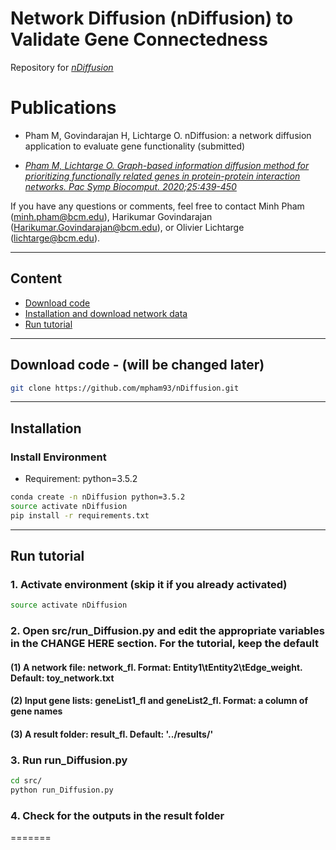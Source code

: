 # Network Diffusion (nDiffusion) to Validate Gene Connectedness

Repository for [*nDiffusion*](https://ndiffusion.lichtargelab.org)


# Publications 

- Pham M, Govindarajan H, Lichtarge O. nDiffusion: a network diffusion application to evaluate gene functionality (submitted)

- [*Pham M, Lichtarge O. Graph-based information diffusion method for prioritizing functionally related genes in protein-protein interaction networks. Pac Symp Biocomput. 2020;25:439-450*](https://www.worldscientific.com/doi/10.1142/9789811215636_0039)



If you have any questions or comments, feel free to contact Minh Pham (minh.pham@bcm.edu), Harikumar Govindarajan (Harikumar.Govindarajan@bcm.edu), or Olivier Lichtarge (lichtarge@bcm.edu).

--------
## Content
 - [Download code](#download-code)
 - [Installation and download network data](#installation-and-download-network-data)
 - [Run tutorial](#run-tutorial)

--------
## Download code   - (will be changed later)
```bash
git clone https://github.com/mpham93/nDiffusion.git 
```

--------
## Installation

### Install Environment
- Requirement: python=3.5.2
```bash
conda create -n nDiffusion python=3.5.2
source activate nDiffusion
pip install -r requirements.txt
```
--------
## Run tutorial

### 1. Activate environment (skip it if you already activated)
```bash
source activate nDiffusion
```
### 2. Open src/run_Diffusion.py and edit the appropriate variables in the CHANGE HERE section. For the tutorial, keep the default
#### (1) A network file: network_fl. Format: Entity1\tEntity2\tEdge_weight. Default: toy_network.txt
#### (2) Input gene lists: geneList1_fl and geneList2_fl. Format: a column of gene names
#### (3) A result folder: result_fl. Default: '../results/'

### 3. Run run_Diffusion.py
```bash
cd src/
python run_Diffusion.py
```
### 4. Check for the outputs in the result folder
=======

